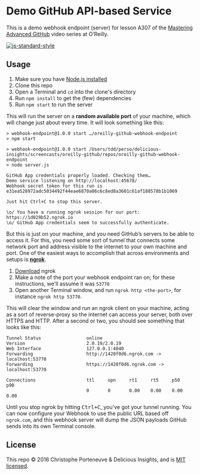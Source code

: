 Demo GitHub API-based Service
=============================

This is a demo webhook endpoint (server) for lesson A307 of the [Mastering Advanced GitHub](#FIXME) video series at O’Reilly.

[![js-standard-style](https://img.shields.io/badge/code%20style-standard-brightgreen.svg)](http://standardjs.com/)

Usage
-----

  1. Make sure you have [Node.js installed](https://nodejs.org/en/download/)
  2. Clone this repo
  3. Open a Terminal and `cd` into the clone's directory
  4. Run `npm install` to get the (few) dependencies
  5. Run `npm start` to run the server

This will run the server on a **random available port** of your machine, which will change just about every time.  It will look something like this:

```text
> webhook-endpoint@1.0.0 start …/oreilly-github-webhook-endpoint
> npm start

> webhook-endpoint@1.0.0 start /Users/tdd/perso/delicious-insights/screencasts/oreilly-github/repos/oreilly-github-webhook-endpoint
> node server.js

GitHub App credentials properly loaded. Checking them…
Demo service listening on http://localhost:45678/
Webhook secret token for this run is e31ea528972adc5034492f44eae6870a06c6c8ed8a3601c61af188578b1b1069

Just hit Ctrl+C to stop this server.

\o/ You have a running ngrok session for our port: https://1d029b52.ngrok.io
\o/ GitHub App credentials seem to successfully authenticate.
```

But this is just on your machine, and you need GitHub’s servers to be able to access it.  For this, you need some sort of tunnel that connects some network port and address visible to the internet to your own machine and port.  One of the easiest ways to accomplish that across environments and setups is **[ngrok](https://ngrok.com/)**.

  1. [Download](https://ngrok.com/download) ngrok
  2. Make a note of the port your webhook endpoint ran on; for these instructions, we'll assume it was `53770`
  3. Open another Terminal window, and run `ngrok http <the-port>`, for instance `ngrok http 53770`.

This will clear the window and run an ngrok client on your machine, acting as a sort of reverse-proxy so the internet can access your server, both over HTTPS and HTTP.  After a second or two, you should see something that looks like this:

```text
Tunnel Status                 online
Version                       2.0.19/2.0.19
Web Interface                 127.0.0.1:4040
Forwarding                    http://1420f0d6.ngrok.com -> localhost:53770
Forwarding                    https://1420f0d6.ngrok.com -> localhost:53770

Connections                   ttl     opn     rt1     rt5     p50     p90
                              0       0       0.00    0.00    0.00    0.00
```

Until you stop ngrok by hitting <kbd>Ctrl+C</kbd>, you've got your tunnel running.  You can now configure your Webhook to use the public URL based off `ngrok.com`, and this webhook server will dump the JSON payloads GitHub sends into its own Terminal console.

License
-------

This repo © 2016 Christophe Porteneuve & Delicious Insights, and is [MIT licensed](/LICENSE).
